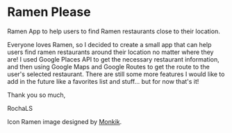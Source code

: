# Ramen Please
Ramen App to help users to find Ramen restaurants close to their location.

  Everyone loves Ramen, so I decided to create a small app that can help users find ramen restaurants around their location no matter where they are!
  I used Google Places API to get the necessary restaurant information, and then using Google Maps and Google Routes to get the route to the user's selected restaurant. There are still some more features I would like to add in the future like a favorites list and stuff... but for now that's it!
  
  Thank you so much,
  
  RochaLS
  
  Icon Ramen image designed by [Monkik](https://www.flaticon.com/authors/monkik).
